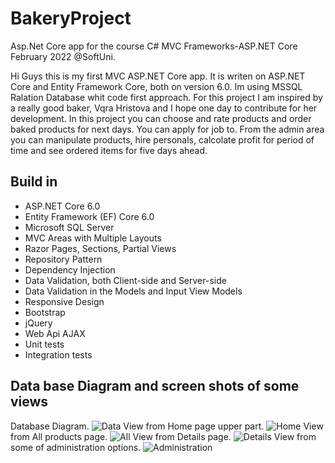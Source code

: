 # BakeryProject

<div>Asp.Net Core app for the course C# MVC Frameworks-ASP.NET Core February 2022 @SoftUni.</div>
<p>Hi Guys this is my first MVC ASP.NET Core app. It is writen on ASP.NET Core and Entity Framework Core, both on version 6.0. Im using MSSQL Ralation Database whit code first approach. For this project I am inspired by a really good baker, Vqra Hristova and I hope one day to contribute for her development.
In this project you can choose and rate products and order baked products for next days. You can apply 
for job to. From the admin area you can manipulate products, hire personals, calcolate profit for period of time and see ordered items for five days ahead.</p>

<h2>Build in</h2>
<ul>
  <li>ASP.NET Core 6.0</li>
  <li>Entity Framework (EF) Core 6.0</li>
  <li>Microsoft SQL Server</li>
  <li>MVC Areas with Multiple Layouts</li>
  <li>Razor Pages, Sections, Partial Views</li>
  <li>Repository Pattern</li>
  <li>Dependency Injection</li>
  <li>Data Validation, both Client-side and Server-side</li>
  <li>Data Validation in the Models and Input View Models</li>
  <li>Responsive Design</li>
  <li>Bootstrap</li>
  <li>jQuery</li>
  <li>Web Api AJAX</li>
  <li>Unit tests</li> 
  <li>Integration tests</li> 
</ul>
<h2>Data base Diagram and screen shots of some views</h2>

Database Diagram.
![Data](https://user-images.githubusercontent.com/75274983/165591576-8d7d4365-23d7-4d73-beda-8488b7fca5fd.png)
View from Home page upper part.
![Home](https://user-images.githubusercontent.com/75274983/162289001-141c15ed-b09a-47d3-9109-898b948d92ce.jpg)
View from All products page.
![All](https://user-images.githubusercontent.com/75274983/162289506-ff65cce6-444e-44a6-8f2d-7645bc743a89.jpg)
View from Details page.
![Details](https://user-images.githubusercontent.com/75274983/162293107-a4d04f21-e4d1-4cb5-9ab2-efc680371f31.jpg)
View from some of administration options.
![Administration](https://user-images.githubusercontent.com/75274983/162289824-b55f3580-e9aa-4bab-8c59-1b4aed4771e1.jpg)

